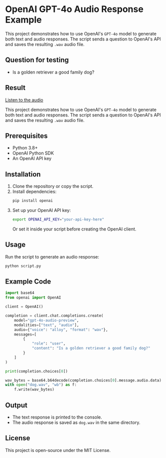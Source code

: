 # OpenAI GPT-4o Audio Response Example
This project demonstrates how to use OpenAI's `GPT-4o` model to generate both text and audio responses. The script sends a question to OpenAI's API and saves the resulting `.wav` audio file.

## Question for testing 
- Is a golden retriever a good family dog?
## Result
[Listen to the audio](dog.wav)



This project demonstrates how to use OpenAI's `GPT-4o` model to generate both text and audio responses. The script sends a question to OpenAI's API and saves the resulting `.wav` audio file.

## Prerequisites

- Python 3.8+
- OpenAI Python SDK
- An OpenAI API key

## Installation

1. Clone the repository or copy the script.
2. Install dependencies:
   ```sh
   pip install openai
   ```
3. Set up your OpenAI API key:
   ```sh
   export OPENAI_API_KEY="your-api-key-here"
   ```
   Or set it inside your script before creating the OpenAI client.

## Usage

Run the script to generate an audio response:

```sh
python script.py
```

## Example Code

```python
import base64
from openai import OpenAI

client = OpenAI()

completion = client.chat.completions.create(
    model="gpt-4o-audio-preview",
    modalities=["text", "audio"],
    audio={"voice": "alloy", "format": "wav"},
    messages=[
        {
            "role": "user",
            "content": "Is a golden retriever a good family dog?"
        }
    ]
)

print(completion.choices[0])

wav_bytes = base64.b64decode(completion.choices[0].message.audio.data)
with open("dog.wav", "wb") as f:
    f.write(wav_bytes)
```

## Output
- The text response is printed to the console.
- The audio response is saved as `dog.wav` in the same directory.

## License
This project is open-source under the MIT License.
